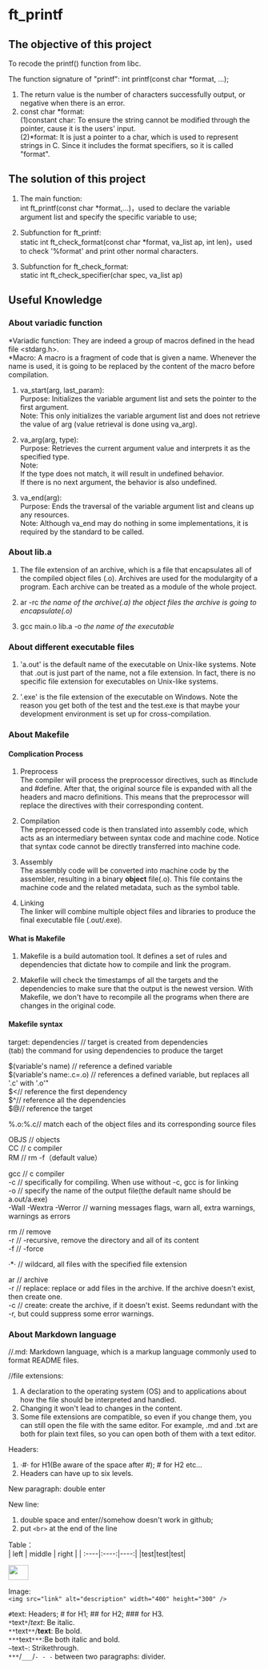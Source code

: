 # ft_printf
## The **objective** of this project
To recode the printf() function from libc.

The function signature of "printf": int printf(const char *format, ...);<br>
1. The return value is the number of characters successfully output, or negative when there is an error.<br>
2. const char *format:<br>
(1)constant char: To ensure the string cannot be modified through the pointer, cause it is the users' input.<br>
(2)*format: It is just a pointer to a char, which is used to represent strings in C. Since it includes the format specifiers, so it is called "format".

## The **solution** of this project
1. The main function: <br>
int ft_printf(const char *format,...)，used to declare the variable argument list and specify the specific variable to use;<br>


2. Subfunction for ft_printf:<br>
static int ft_check_format(const char *format, va_list ap, int len)，used to check '%format' and print other normal characters.<br>


3. Subfunction for ft_check_format:<br>
static int ft_check_specifier(char spec, va_list ap)

## Useful Knowledge
### About variadic function
*Variadic function: They are indeed a group of macros defined in the head file <stdarg.h>.<br>
*Macro:  A macro is a fragment of code that is given a name. Whenever the name is used, it is going to be replaced by the content of the macro before compilation.<br>


1. va_start(arg, last_param):<br>
Purpose: Initializes the variable argument list and sets the pointer to the first argument.<br>
Note: This only initializes the variable argument list and does not retrieve the value of arg (value retrieval is done using va_arg).<br>


2. va_arg(arg, type):<br>
Purpose: Retrieves the current argument value and interprets it as the specified type.<br>
Note:<br>
If the type does not match, it will result in undefined behavior.<br>
If there is no next argument, the behavior is also undefined.<br>


3. va_end(arg):<br>
Purpose: Ends the traversal of the variable argument list and cleans up any resources.<br>
Note: Although va_end may do nothing in some implementations, it is required by the standard to be called.<br>

### About lib.a
1. The file extension of an archive, which is a file that encapsulates all of the compiled object files (.o). Archives are used for the modulargity of a program. Each archive can be treated as a module of the whole project.<br>


2. ar -rc *the name of the archive(.a)* *the object files the archive is going to encapsulate(.o)*<br>


3. gcc main.o lib.a -o *the name of the executable*<br>

### About different executable files
1. 'a.out' is the default name of the executable on Unix-like systems. Note that .out is just part of the name, not a file extension. In fact, there is no specific file extension for executables on Unix-like systems.<br>


2. '.exe' is the file extension of the executable on Windows. Note the reason you get both of the test and the test.exe is that maybe your development environment is set up for cross-compilation.<br>

### About Makefile
#### Complication Process
1. Preprocess<br>
The compiler will process the preprocessor directives, such as #include and #define. After that, the original source file is expanded with all the headers and macro definitions. This means that the preprocessor will replace the directives with their corresponding content.<br>


2. Compilation<br>
The preprocessed code is then translated into assembly code, which acts as an intermediary between syntax code and machine code. Notice that syntax code cannot be directly transferred into machine code.<br>


3. Assembly<br>
The assembly code will be converted into machine code by the assembler, resulting in a binary **object** file(.o). This file contains the machine code and the related metadata, such as the symbol table.<br>


4. Linking<br>
The linker will combine multiple object files and libraries to produce the final executable file (.out/.exe).<br>

#### What is Makefile
1. Makefile is a build automation tool. It defines a set of rules and dependencies that dictate how to compile and link the program.<br>


2. Makefile will check the timestamps of all the targets and the dependencies to make sure that the output is the newest version. With Makefile, we don't have to recompile all the programs when there are changes in the original code.<br>

#### Makefile syntax
target: dependencies // target is created from dependencies<br>
(tab) the command for using dependencies to produce the target<br>


$(variable's name) // reference a defined variable<br>
$(variable's name:.c=.o) // references a defined variable, but replaces all '.c' with '.o'"<br>
$<// reference the first dependency<br>
$^// reference all the dependencies<br>
$@// reference the target<br>


%.o:%.c// match each of the object files and its corresponding source files<br>


OBJS // objects<br>
CC // c compiler<br>
RM // rm -f（default value）<br>


gcc // c compiler<br>
-c // specifically for compiling. When use without -c, gcc is for linking<br>
-o // specify the name of the output file(the default name should be a.out/a.exe)<br>
-Wall -Wextra -Werror // warning messages flags, warn all, extra warnings, warnings as errors<br>


rm // remove<br>
-r // -recursive, remove the directory and all of its content<br>
-f // -force<br>


·*· // wildcard, all files with the specified file extension<br>


ar // archive<br>
-r // replace: replace or add files in the archive. If the archive doesn't exist, then create one.<br>
-c // create: create the archive, if it doesn't exist. Seems redundant with the -r, but could suppress some error warnings.<br>



### About **Markdown language**
//.md: Markdown language, which is a markup language commonly used to format README files.<br>


//file extensions: <br>
1. A declaration to the operating system (OS) and to applications about how the file should be interpreted and handled.<br>
2. Changing it won't lead to changes in the content.<br>
3. Some file extensions are compatible, so even if you change them, you can still open the file with the same editor. For example, .md and .txt are both for plain text files, so you can open both of them with a text editor.<br>


Headers: <br>
1. ·#· for H1(Be aware of the space after #); # for H2 etc...  <br>
2. Headers can have up to six levels.<br>


New paragraph: double enter<br>


New line: <br>
1. double space and enter//somehow doesn't work in github;<br>
2. put `<br>` at the end of the line<br>


Table：<br>
| left | middle | right |
| :----|:----:|----:|
|test|test|test|

<img src="https://github.com/user-attachments/assets/4af534f8-ba85-4b20-bfc2-e77b0466f1ba" width="40" height="30" />

Image: <br>
`<img src="link" alt="description" width="400" height="300" />`


`#`text: Headers; # for H1; ## for H2; ### for H3.<br>
`*`text`*`/_text_: Be italic.<br>
`**`text`**`/__text__: Be bold.<br>
`***`text`***`:Be both italic and bold.<br>
`~`text`~`: Strikethrough.<br>
`***`/`___`/`- - -` between two paragraphs: divider.<br>
